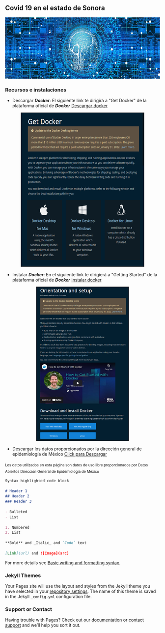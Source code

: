 ## Covid 19 en el estado de Sonora  

<p align="center">
<img src="https://github.com/JorgeCarrizales/MCD-Covid19/raw/main/images/CD%20BACK.jpg" width="900" height="200"/>
</p>


### Recursos e instalaciones

- Descargar _**Docker**_: El siguiente link te dirigirá a "Get Docker" de la plataforma oficial de _**Docker**_ [Descargar docker](https://docs.docker.com/get-docker/)
<p align="center">
<img src="https://github.com/JorgeCarrizales/MCD-Covid19/raw/main/images/DownloadDocker.png" width="400" height="500" border="1"/>
</p>

- Instalar _**Docker**_: En el siguiente link te dirigierá a "Getting Started" de la plataforma oficial de _**Docker**_ [Instalar docker](https://docs.docker.com/get-started/)
<p align="center">
<img src="https://github.com/JorgeCarrizales/MCD-Covid19/raw/main/images/GettingStartedDocker.png" width="300" height="500" border="1"/>
</p>

- Descargar los datos proporcionados por la dirección general de epidemiología de México [Click para Descargar](https://datosabiertos.salud.gob.mx/gobmx/salud/datos_abiertos/efe/datos_abiertos_efe.zip)

<sub>Los datos utilizados en esta página son datos de uso libre proporcionados por Datos Abiertos Dirección General de Epidemiología de México</sub>


```markdown
Syntax highlighted code block

# Header 1
## Header 2
### Header 3

- Bulleted
- List

1. Numbered
2. List

**Bold** and _Italic_ and `Code` text

[Link](url) and ![Image](src)
```

For more details see [Basic writing and formatting syntax](https://docs.github.com/en/github/writing-on-github/getting-started-with-writing-and-formatting-on-github/basic-writing-and-formatting-syntax).

### Jekyll Themes

Your Pages site will use the layout and styles from the Jekyll theme you have selected in your [repository settings](https://github.com/JorgeCarrizales/MCD_Covid19/settings/pages). The name of this theme is saved in the Jekyll `_config.yml` configuration file.

### Support or Contact

Having trouble with Pages? Check out our [documentation](https://docs.github.com/categories/github-pages-basics/) or [contact support](https://support.github.com/contact) and we’ll help you sort it out.
